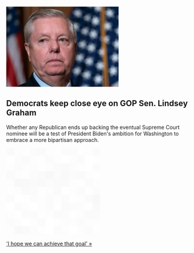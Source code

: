 
![Democrats keep close eye on GOP Sen. Lindsey Graham](./20220213175851.png)
## Democrats keep close eye on GOP Sen. Lindsey Graham

Whether any Republican ends up backing the eventual Supreme Court nominee will be a test of President Biden's ambition for Washington to embrace a more bipartisan approach.

![pic](../square_bg.png)

['I hope we can achieve that goal' »](https://www.yahoo.com/news/graham-becomes-early-player-watch-123043305.html)
